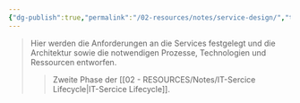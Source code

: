```yaml
---
{"dg-publish":true,"permalink":"/02-resources/notes/service-design/","tags":["GFN/LF06"],"noteIcon":"","updated":"2024-10-20T20:38:06.267+02:00"}
---
```


>Hier werden die Anforderungen an die Services festgelegt und die Architektur sowie die notwendigen Prozesse, Technologien und Ressourcen entworfen.
>>Zweite Phase der [[02 - RESOURCES/Notes/IT-Sercice Lifecycle\|IT-Sercice Lifecycle]].